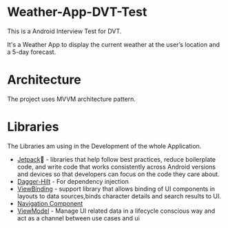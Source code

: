 # Weather-App-DVT-Test
This is a Android Interview Test for DVT.

It's a Weather App to display the current weather at the user’s location and a 5-day forecast.

# Architecture
The project uses MVVM architecture pattern.

# Libraries
The Libraries am using in the Development of the whole Application.

* [Jetpack](https://developer.android.com/jetpack)🚀 - libraries that help follow best practices, reduce boilerplate code, and write code that works consistently across Android versions and devices so that developers can focus on the code they care about.
* [Dagger-Hilt](https://dagger.dev/hilt/) - For dependency injection
* [ViewBinding](https://developer.android.com/topic/libraries/view-binding) - support library that allows binding of UI components in layouts to data sources,binds character details and search results to UI.
* [Navigation Component](https://developer.android.com/guide/navigation/navigation-getting-started)
* [ViewModel](https://developer.android.com/topic/libraries/architecture/viewmodel?gclid=CjwKCAjwjJmIBhA4EiwAQdCbxrvUiq3wgakPX8sop8Kp8irusL4bi_9xCnaiZkUJqBzTbOTB2FB4XRoCujoQAvD_BwE&gclsrc=aw.ds) - Manage UI related data in a lifecycle conscious way and act as a channel between use cases and ui
